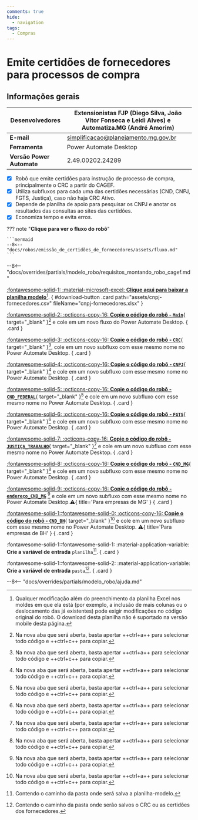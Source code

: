 ```yaml
---
comments: true
hide:
  - navigation
tags:
  - Compras
---
```


# Emite certidões de fornecedores para processos de compra


## Informações gerais

| **Desenvolvedores**| Extensionistas FJP (Diego Silva, João Vitor Fonseca e Leidi Alves) e Automatiza.MG (André Amorim)  |
| ----------- | ------------------------------------ |
| **E-mail**       | simplificacao@planejamento.mg.gov.br|
| **Ferramenta**    | Power Automate Desktop |
| **Versão Power Automate**    | 2.49.00202.24289 |

- [x] Robô que emite certidões para instrução de processo de compra, principalmente o CRC a partir do CAGEF.
- [x] Utiliza subfluxos para cada uma das certidões necessárias (CND, CNPJ, FGTS, Justiça), caso não haja CRC Ativo.
- [x] Depende de planilha de apoio para pesquisar os CNPJ e anotar os resultados das consultas ao sites das certidões.
- [x] Economiza tempo e evita erros.

??? note "**Clique para ver o fluxo do robô**"

    ```mermaid
    --8<-- "docs/robos/emissão_de_certidões_de_fornecedores/assets/fluxo.md"
    ```

--8<-- "docs/overrides/partials/modelo_robo/requisitos_montando_robo_cagef.md"

<div class="grid" markdown>

[:fontawesome-solid-1: :material-microsoft-excel: __Clique aqui para baixar a planilha modelo__](javascript:void(0);)[^1].
{ #download-button .card path="assets/cnpj-fornecedores.csv" fileName="cnpj-fornecedores.xlsx" }

[:fontawesome-solid-2: :octicons-copy-16: __Copie o código do robô - `Main`__](https://raw.githubusercontent.com/automatiza-mg/biblioteca-de-robos/refs/heads/main/robos/site/certidoes_fornecedores/certidoes-fornecedores-main.txt){ target="_blank" }[^2] e cole em um novo fluxo do Power Automate Desktop.
{ .card }

[:fontawesome-solid-3: :octicons-copy-16: __Copie o código do robô - `CRC`__](https://raw.githubusercontent.com/automatiza-mg/biblioteca-de-robos/refs/heads/main/robos/site/certidoes_fornecedores/crc-cagef.txt){ target="_blank" }[^2], cole em um novo subfluxo com esse mesmo nome no Power Automate Desktop.
{ .card }

[:fontawesome-solid-4: :octicons-copy-16: __Copie o código do robô - `CNPJ`__](https://raw.githubusercontent.com/automatiza-mg/biblioteca-de-robos/refs/heads/main/robos/site/certidoes_fornecedores/consulta-cnpj.txt){ target="_blank" }[^2] e cole em um novo subfluxo com esse mesmo nome no Power Automate Desktop.
{ .card }

[:fontawesome-solid-5: :octicons-copy-16: __Copie o código do robô - `CND_FEDERAL`__](https://raw.githubusercontent.com/automatiza-mg/biblioteca-de-robos/refs/heads/main/robos/site/certidoes_fornecedores/cnd-federal.txt){ target="_blank" }[^2] e cole em um novo subfluxo com esse mesmo nome no Power Automate Desktop.
{ .card }

[:fontawesome-solid-6: :octicons-copy-16: __Copie o código do robô - `FGTS`__](https://raw.githubusercontent.com/automatiza-mg/biblioteca-de-robos/refs/heads/main/robos/site/certidoes_fornecedores/consulta_fgts.txt){ target="_blank" }[^2] e cole em um novo subfluxo com esse mesmo nome no Power Automate Desktop.
{ .card }

[:fontawesome-solid-7: :octicons-copy-16: __Copie o código do robô - `JUSTIÇA_TRABALHO`__](https://raw.githubusercontent.com/automatiza-mg/biblioteca-de-robos/refs/heads/main/robos/site/certidoes_fornecedores/consulta_justiça_trabalho.txt){ target="_blank" }[^2] e cole em um novo subfluxo com esse mesmo nome no Power Automate Desktop.
{ .card }

[:fontawesome-solid-8: :octicons-copy-16: __Copie o código do robô - `CND_MG`__](https://raw.githubusercontent.com/automatiza-mg/biblioteca-de-robos/refs/heads/main/robos/site/certidoes_fornecedores/cnd-mg-siare.txt){ target="_blank" }[^2] e cole em um novo subfluxo com esse mesmo nome no Power Automate Desktop.
{ .card }

[:fontawesome-solid-9: :octicons-copy-16: __Copie o código do robô - `endereço_CND_MG`__](https://raw.githubusercontent.com/automatiza-mg/biblioteca-de-robos/refs/heads/main/robos/site/certidoes_fornecedores/endereço-siare.txt) [^2] e cole em um novo subfluxo com esse mesmo nome no Power Automate Desktop.:warning:{ title='Para empresas de MG' }
{ .card }

[:fontawesome-solid-1::fontawesome-solid-0: :octicons-copy-16: __Copie o código do robô - `CND_BH`__](https://raw.githubusercontent.com/automatiza-mg/biblioteca-de-robos/refs/heads/main/robos/site/certidoes_fornecedores/cnd-pbh.txt){ target="_blank" }[^2] e cole em um novo subfluxo com esse mesmo nome no Power Automate Desktop. :warning:{ title='Para empresas de BH' }
{ .card }

:fontawesome-solid-1::fontawesome-solid-1: :material-application-variable: __Crie a variável de entrada__ `planilha`[^3].
{ .card }

:fontawesome-solid-1::fontawesome-solid-2: :material-application-variable: __Crie a variável de entrada__ `pasta`[^4].
{ .card }

</div>

--8<-- "docs/overrides/partials/modelo_robo/ajuda.md"

[^1]: Qualquer modificação além do preenchimento da planilha Excel nos moldes em que ela está (por exemplo, a inclusão de mais colunas ou o deslocamento das já existentes) pode exigir modificações no código original do robô. O download desta planilha não é suportado na versão mobile desta página.
[^2]: Na nova aba que será aberta, basta apertar ++ctrl+a++ para selecionar todo código e ++ctrl+c++ para copiar.
[^3]: Contendo o caminho da pasta onde será salva a planilha-modelo.
[^4]: Contendo o caminho da pasta onde serão salvos o CRC ou as certidões dos fornecedores.

